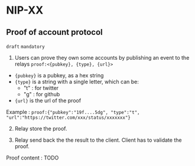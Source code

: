 NIP-XX
======

Proof of account protocol
-------------------------------

`draft` `mandatory`

1. Users can prove they own some accounts by publishing an event to the relays
`proof:<{pubkey}, {type}, {url}>`
- `{pubkey}` is a pubkey, as a hex string
- `{type}` is a string with a single letter, which can be:
  - "t" : for twitter
  - "g" : for github
- `{url}` is the url of the proof 

Example :
`proof:{"pubkey":"19f....5dg", "type":"t", "url":"https://twitter.com/xxx/status/xxxxxxx"}`

2. Relay store the proof. 

3. Relay send back the the result to the client. Client has to validate the proof.

Proof content :
TODO
